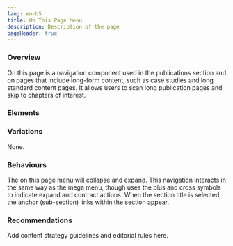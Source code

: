 ```yaml
---
lang: en-US
title: On This Page Menu
description: Description of the page
pageHeader: true
---
```


### Overview
On this page is a navigation component used in the publications section and on pages that include long-form content, such as case studies and long standard content pages. It allows users to scan long publication pages and skip to chapters of interest.

### Elements
<PreviewImage :image="$withBase('/images/on-this-page-menu.png')" :contents="[{ x: 60, y: 1, title: 'Collapsed menu', text: 'On this page menu collapsed menu'}, { x:37 , y: 5, title: 'Chapter label', text: 'On this page menu chapter label'}, { x: 15, y: 12, title: 'Sub-section label', text: 'On this page menu sub section label'}, { x: 20, y: 15, title: 'Divider', text: 'On this page menu divider'}]">
<template #code>
<CodeGroup>
  <CodeGroupItem title="HTML">

```html
<div class="collapse navbar-collapse" id="navbarSupportedContent">
    <div class="mobile-close d-lg-none" data-bs-toggle="collapse" data-bs-target="#navbarSupportedContent" aria-controls="navbarSupportedContent"><span class="icon" v-html="close"></span></div>
    <ul class="navbar-nav">
        <li class="nav-item dropdown">
            <a class="nav-link dropdown-toggle" href="#" id="whoWeAre" role="button" data-bs-toggle="dropdown" aria-expanded="false">Who we are</a>
            <div class="dropdown-menu" aria-labelledby="whoWeAre">
                <div class="row main-row">
                    <div class="col-md-6 col-lg-3">
                        <ul>
                            <li><a href="#">Anti-Dumping Commission</a></li>
                            <li><a href="#">Anti-Dumping Review Panel</a></li>
                            <li><a href="#">AusIndustry</a></li>
                        </ul>
                    </div>
                    <div class="col-md-6 col-lg-3">
                        <div class="content-group">
                            <div class="mega-menu-label"><a href="#">Ministers<span class="icon" v-html="linkArrowRight"></span></a></div>
                            <ul>
                                <li><a href="#">Ministers</a></li>
                            </ul>
                        </div>
                        <div class="content-group">
                            <div class="mega-menu-label"><a href="#">People<span class="icon" v-html="linkArrowRight"></span></a></div>
                            <ul>
                                <li><a href="#">Executive team</a></li>
                                <li><a href="#">Organisation chart</a></li>
                                <li><a href="#">International engagements</a></li>
                            </ul>
                        </div>
                    </div>
                    <div class="col-md-6 col-lg-3">
                        <div class="content-group">
                            <div class="mega-menu-label"><a href="#">Corporate Governance<span class="icon" v-html="linkArrowRight"></span></a></div>
                            <ul>
                                <li><a href="#">Annual report</a></li>
                            </ul>
                        </div>
                    </div>
                    <div class="col-md-6 col-lg-3">
                        <div class="content-group">
                            <div class="mega-menu-label"><a href="#">Engage with us<span class="icon" v-html="linkArrowRight"></span></a></div>
                            <ul>
                                <li><a href="#">Contact us</a></li>
                            </ul>
                        </div>
                    </div>
                </div>
            </div>
        </li>
        <li class="nav-item dropdown">
            <a class="nav-link dropdown-toggle" href="#" id="policyTopics" role="button" data-bs-toggle="dropdown" aria-expanded="false">
                Policy topics
            </a>
            <ul class="dropdown-menu" aria-labelledby="policyTopics">
                <li><a class="dropdown-item" href="#">Action</a></li>
                <li>
                    <hr class="dropdown-divider">
                </li>
                <li><a class="dropdown-item" href="#">Something else here</a></li>
            </ul>
        </li>
        <li class="nav-item">
            <a class="nav-link" href="#">Initiatives and services</a>
        </li>
        <li class="nav-item">
            <a class="nav-link" href="#">Regulations and standards</a>
        </li>
        <li class="nav-item">
            <a class="nav-link" href="#">Publications</a>
        </li>
        <li class="nav-item">
            <a class="nav-link" href="#">News</a>
        </li>
        <li class="nav-item dropdown">
            <a class="nav-link dropdown-toggle" href="#" id="engageWithUs" role="button" data-bs-toggle="dropdown" aria-expanded="false">
                Engage with us
            </a>
            <ul class="dropdown-menu" aria-labelledby="engageWithUs">
                <li><a class="dropdown-item" href="#">Action</a></li>
            </ul>
        </li>
    </ul>
</div>
```

  </CodeGroupItem>
</CodeGroup>
</template>
</PreviewImage>

### Variations
None.

### Behaviours
The on this page menu will collapse and expand. This navigation interacts in the same way as the mega menu, though uses the plus and cross symbols to indicate expand and contract actions. When the section title is selected, the anchor (sub-section) links within the section appear.

### Recommendations
Add content strategy guidelines and editorial rules here.

